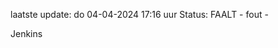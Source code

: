 laatste update: 
do 04-04-2024 17:16   uur 
Status: FAALT - fout - 
<div class="service R">Jenkins</div>
 

